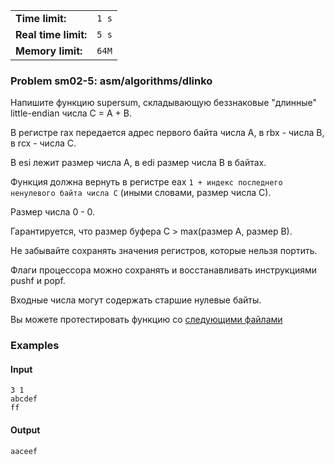 |                      |       |
|----------------------|-------|
| **Time limit:**      | `1 s` |
| **Real time limit:** | `5 s` |
| **Memory limit:**    | `64M` |


### Problem sm02-5: asm/algorithms/dlinko

Напишите функцию supersum, складывающую беззнаковые "длинные" little-endian числа C = A + B.

В регистре rax передается адрес первого байта числа A, в rbx - числа B, в rcx - числа С.

В esi лежит размер числа A, в edi размер числа B в байтах.

Функция должна вернуть в регистре eax `1 + индекс последнего ненулевого байта числа C` (иными
словами, размер числа C).

Размер числа 0 - 0.

Гарантируется, что размер буфера C > max(размер A, размер B).

Не забывайте сохранять значения регистров, которые нельзя портить.

Флаги процессора можно сохранять и восстанавливать инструкциями pushf и popf.

Входные числа могут содержать старшие нулевые байты.

Вы можете протестировать функцию со [следующими
файлами](https://gist.github.com/ObjatieGroba/cf373ad19998e8f04701997355d5f396)

### Examples

#### Input

    
    
    3 1
    abcdef
    ff

#### Output

    
    
    aaceef

